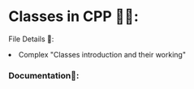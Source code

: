 # Classes in CPP 🧑‍💻:

File Details 📂:
<li>Complex "Classes introduction and their working"</li>


<h3>Documentation📔:</h3>
